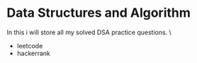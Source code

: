 # Data Structures and Algorithm
In this i will store all my solved DSA practice questions. \
- leetcode
- hackerrank
